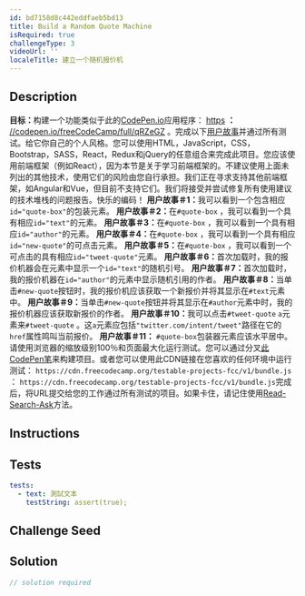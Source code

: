 ```yaml
---
id: bd7158d8c442eddfaeb5bd13
title: Build a Random Quote Machine
isRequired: true
challengeType: 3
videoUrl: ''
localeTitle: 建立一个随机报价机
---
```


## Description
<section id="description"> <strong>目标：</strong>构建一个功能类似于此的<a href="https://codepen.io" target="_blank">CodePen.io</a>应用程序： <a href="https://codepen.io/freeCodeCamp/full/qRZeGZ" target="_blank">https</a> <strong>：</strong> <a href="https://codepen.io" target="_blank">//codepen.io/freeCodeCamp/full/qRZeGZ</a> 。完成以下<a href="https://en.wikipedia.org/wiki/User_story" target="_blank">用户故事</a>并通过所有测试。给它你自己的个人风格。您可以使用HTML，JavaScript，CSS，Bootstrap，SASS，React，Redux和jQuery的任意组合来完成此项目。您应该使用前端框架（例如React），因为本节是关于学习前端框架的。不建议使用上面未列出的其他技术，使用它们的风险由您自行承担。我们正在寻求支持其他前端框架，如Angular和Vue，但目前不支持它们。我们将接受并尝试修复所有使用建议的技术堆栈的问题报告。快乐的编码！ <strong>用户故事＃1：</strong>我可以看到一个包含相应<code>id=&quot;quote-box&quot;</code>的包装元素。 <strong>用户故事＃2：</strong>在<code>#quote-box</code> ，我可以看到一个具有相应<code>id=&quot;text&quot;</code>的元素。 <strong>用户故事＃3：</strong>在<code>#quote-box</code> ，我可以看到一个具有相应<code>id=&quot;author&quot;</code>的元素。 <strong>用户故事＃4：</strong>在<code>#quote-box</code> ，我可以看到一个具有相应<code>id=&quot;new-quote&quot;</code>的可点击元素。 <strong>用户故事＃5：</strong>在<code>#quote-box</code> ，我可以看到一个可点击的<codea< code="">具有相应<code>id=&quot;tweet-quote&quot;</code>元素。 <strong>用户故事＃6：</strong>首次加载时，我的报价机器会在元素中显示一个<code>id=&quot;text&quot;</code>的随机引号。 <strong>用户故事＃7：</strong>首次加载时，我的报价机器在<code>id=&quot;author&quot;</code>的元素中显示随机引用的作者。 <strong>用户故事＃8：</strong>当单击<code>#new-quote</code>按钮时，我的报价机应该获取一个新报价并将其显示在<code>#text</code>元素中。 <strong>用户故事＃9：</strong>当单击<code>#new-quote</code>按钮并将其显示在<code>#author</code>元素中时，我的报价机器应该获取新报价的作者。 <strong>用户故事＃10：</strong>我可以点击<code>#tweet-quote</code> <code>a</code>元素来<code>#tweet-quote</code> 。这<code>a</code>元素应包括<code>&quot;twitter.com/intent/tweet&quot;</code>路径在它的<code>href</code>属性鸣叫当前报价。 <strong>用户故事＃11：</strong> <code>#quote-box</code>包装器元素应该水平居中。请使用浏览器的缩放级别100％和页面最大化运行测试。您可以通过分叉<a href="http://codepen.io/freeCodeCamp/pen/MJjpwO" target="_blank">此CodePen笔</a>来构建项目。或者您可以使用此CDN链接在您喜欢的任何环境中运行测试： <code>https://cdn.freecodecamp.org/testable-projects-fcc/v1/bundle.js</code> ： <code>https://cdn.freecodecamp.org/testable-projects-fcc/v1/bundle.js</code>完成后，将URL提交给您的工作通过所有测试的项目。如果卡住，请记住使用<a href="https://forum.freecodecamp.org/t/how-to-get-help-when-you-are-stuck/19514" target="_blank">Read-Search-Ask</a>方法。 </codea<></section>

## Instructions
<section id="instructions">
</section>

## Tests
<section id='tests'>

```yml
tests:
  - text: 測試文本
    testString: assert(true);

```

</section>

## Challenge Seed
<section id='challengeSeed'>

</section>

## Solution
<section id='solution'>

```js
// solution required
```
</section>
